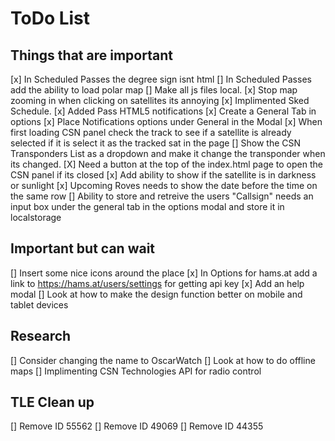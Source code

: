 # ToDo List

## Things that are important
[x] In Scheduled Passes the degree sign isnt html
[] In Scheduled Passes add the ability to load polar map
[] Make all js files local.
[x] Stop map zooming in when clicking on satellites its annoying
[x] Implimented Sked Schedule.
[x] Added Pass HTML5 notifications
[x] Create a General Tab in options
[x] Place Notifications options under General in the Modal
[x] When first loading CSN panel check the track to see if a satellite is already selected if it is select it as the tracked sat in the page
[] Show the CSN Transponders List as a dropdown and make it change the transponder when its changed.
[X] Need a button at the top of the index.html page to open the CSN panel if its closed
[x] Add ability to show if the satellite is in darkness or sunlight
[x] Upcoming Roves needs to show the date before the time on the same row
[] Ability to store and retreive the users "Callsign" needs an input box under the general tab in the options modal and store it in localstorage

## Important but can wait
[] Insert some nice icons around the place
[x] In Options for hams.at add a link to https://hams.at/users/settings for getting api key
[x] Add an help modal 
[] Look at how to make the design function better on mobile and tablet devices

## Research
[] Consider changing the name to OscarWatch
[] Look at how to do offline maps
[] Implimenting CSN Technologies API for radio control

## TLE Clean up 

[] Remove ID 55562
[] Remove ID 49069
[] Remove ID 44355